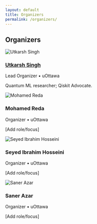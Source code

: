 ```yaml
---
layout: default
title: Organizers
permalink: /organizers/
---
```


<main class="container">
  <section id="organizers" class="card">
    <h2>Organizers</h2>
    <div class="people grid three">
      <article class="person">
        <img src="{{ '/assets/IMG_1347.png' | relative_url }}" alt="Utkarsh Singh" loading="lazy">
        <h3><a href="https://www.linkedin.com/in/utkarsh-singhh/" target="_blank" rel="noopener">Utkarsh Singh</a></h3>
        <p class="affil">Lead Organizer • uOttawa</p>
        <p class="bio">Quantum ML researcher; Qiskit Advocate.</p>
      </article>
      <article class="person">
        <img src="{{ '/assets/mrj_headshot.png' | relative_url }}" alt="Mohamed Reda" loading="lazy">
        <h3>Mohamed Reda</h3>
        <p class="affil">Organizer • uOttawa</p>
        <p class="bio">[Add role/focus]</p>
      </article>
      <article class="person">
        <img src="{{ '/assets/person-placeholder.svg' | relative_url }}" alt="Seyed Ibrahim Hosseini" loading="lazy">
        <h3>Seyed Ibrahim Hosseini</h3>
        <p class="affil">Organizer • uOttawa</p>
        <p class="bio">[Add role/focus]</p>
      </article>
      <article class="person">
        <img src="{{ '/assets/person-placeholder.svg' | relative_url }}" alt="Saner Azar" loading="lazy">
        <h3>Saner Azar</h3>
        <p class="affil">Organizer • uOttawa</p>
        <p class="bio">[Add role/focus]</p>
      </article>
    </div>
  </section>
</main>
